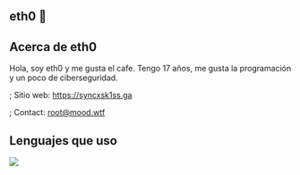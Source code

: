 ## eth0 🖤
## Acerca de eth0
  Hola, soy eth0 y me gusta el cafe. Tengo 17 años, me gusta la programación y un poco de ciberseguridad.

 ; Sitio web: https://syncxsk1ss.ga

 ; Contact: root@mood.wtf

## Lenguajes que uso
<img src="https://skillicons.dev/icons?i=js,html,css,nodejs,ruby,bash,react&theme=dark" />
</div>

## 

